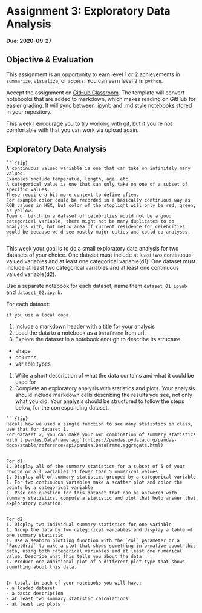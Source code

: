# Assignment 3: Exploratory Data Analysis

__Due: 2020-09-27__

## Objective & Evaluation

This assignment is an opportunity to earn level 1 or 2 achievements in `summarize`, `visualize`, or `access`. You can earn level 2 in `python`.


Accept the assignment on [GitHub Classroom](https://classroom.github.com/a/t2NWi3KU).  The template will convert notebooks that are added to markdown, which makes reading on GitHub for easier grading. It will sync between .ipynb and .md style notebooks stored in your repository.  

This week I encourage you to try working with git, but if you're not comfortable with that you can work via upload again.  



## Exploratory Data Analysis

````{margin}
```{tip}
A continuous valued variable is one that can take on infinitely many values.
Examples include temperatue, length, age, etc.
A categorical value is one that can only take on one of a subset of specific values.
These require a bit more context to define often.
For example color could be recorded in a basically continuous way as RGB values in HEX, but color of the stoplight will only be red, green, or yellow.
Town of birth in a dataset of celebrities would not be a good categorical variable, there might not be many duplicates to do analysis with, but metro area of current residence for celebrities would be because we'd see mostly major cities and could do analyses.
```
````

This week your goal is to do a small exploratory data analysis for two datasets of your choice. One dataset must include at least two continuous valued variables and at least one categorical variable(d1). One dataset must include at least two categorical variables and at least one continuous valued variable(d2).


Use a separate notebook for each dataset, name them `dataset_01.ipynb` and `dataset_02.ipynb`.


For each dataset:
````{margin}
if you use a local copa
````

1. Include a markdown header with a title for your analysis
1. Load the data to a notebook as a `DataFrame` from url.
1. Explore the dataset in a notebook enough to describe its structure
  - shape
  - columns
  - variable types
1. Write a short description of what the data contains and what it could be used for
1. Complete an exploratory analysis with statistics and plots. Your analysis should include markdown cells  describing the results you see, not only what you did.  Your analysis should be structured to follow the steps below, for the corresponding dataset.

```{margin}
```{tip}
Recall how we used a single function to see many statistics in class, use that for dataset 1.
For dataset 2, you can make your own combination of summary statistics with [`pandas.DataFrame.agg`](https://pandas.pydata.org/pandas-docs/stable/reference/api/pandas.DataFrame.aggregate.html)
```
````

For d1:
1. Display all of the summary statistics for a subset of 5 of your choice or all variables if fewer than 5 numerical values
1. Display all of summary statistics grouped by a categorical variable
1. For two continuous variables make a scatter plot and color the points by a categorical variable
1. Pose one question for this dataset that can be answered with summary statistics, compute a statistic and plot that help answer that exploratory question.


For d2:
1. Display two individual summary statistics for one variable
1. Group the data by two categorical variables and display a table of one summary statistic
1. Use a seaborn plotting function with the `col` parameter or a `FacetGrid` to make a plot that shows something informative about this data, using both categorical variables and at least one numerical value. Describe what this tells you about the data.
1. Produce one additional plot of a different plot type that shows something about this data.


In total, in each of your notebooks you will have:
- a loaded dataset
- a basic description
- at least two summary statistic calculations
- at least two plots
